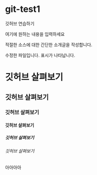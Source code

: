 # git-test1
깃허브 연습하기

여기에 원하는 내용을 입력하세요

적절한 소스에 대한 간단한 소개글을 작성합니다.

수정한 파일입니다. 표시가 나타납니다.

# 깃허브 살펴보기
## 깃허브 살펴보기
### 깃허브 살펴보기
#### 깃허브 살펴보기
##### 깃허브 살펴보기
###### 깃허브 살펴보기
아아아아
